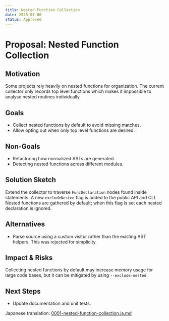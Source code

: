 ```yaml
---
title: Nested Function Collection
date: 2025-07-06
status: Approved
---
```


# Proposal: Nested Function Collection

## Motivation
Some projects rely heavily on nested functions for organization. The
current collector only records top level functions which makes it
impossible to analyse nested routines individually.

## Goals
- Collect nested functions by default to avoid missing matches.
- Allow opting out when only top level functions are desired.

## Non-Goals
- Refactoring how normalized ASTs are generated.
- Detecting nested functions across different modules.

## Solution Sketch
Extend the collector to traverse `FuncDeclaration` nodes found inside
statements. A new `excludeNested` flag is added to the public API and
CLI. Nested functions are gathered by default; when this flag is set each
nested declaration is ignored.

## Alternatives
- Parse source using a custom visitor rather than the existing AST
  helpers. This was rejected for simplicity.

## Impact & Risks
Collecting nested functions by default may increase memory usage for
large code bases, but it can be mitigated by using `--exclude-nested`.

## Next Steps
- Update documentation and unit tests.

Japanese translation: [0001-nested-function-collection.ja.md](0001-nested-function-collection.ja.md)
